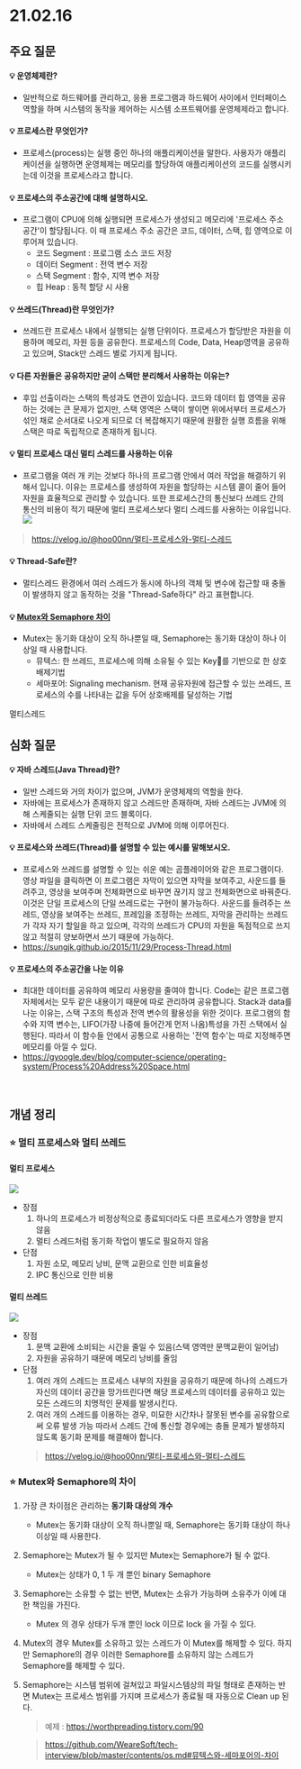# 21.02.16

## 주요 질문

#### 💡 운영체제란?
   * 일반적으로 하드웨어를 관리하고, 응용 프로그램과 하드웨어 사이에서 인터페이스 역할을 하며 시스템의 동작을 제어하는 시스템 소프트웨어를 운영체제라고 합니다.
   
#### 💡 프로세스란 무엇인가?
   *  프로세스(process)는 실행 중인 하나의 애플리케이션을 말한다. 사용자가 애플리케이션을 실행하면 운영체제는 메모리를 할당하여 애플리케이션의 코드를 실행시키는데 이것을 프로세스라고 합니다.

#### 💡 프로세스의 주소공간에 대해 설명하시오.
   * 프로그램이 CPU에 의해 실행되면 프로세스가 생성되고 메모리에 '프로세스 주소 공간'이 할당됩니다. 이 때 프로세스 주소 공간은 코드, 데이터, 스택, 힙 영역으로 이루어져 있습니다.
     * 코드 Segment : 프로그램 소스 코드 저장
     * 데이터 Segment : 전역 변수 저장
     * 스택 Segment : 함수, 지역 변수 저장
     * 힙 Heap : 동적 할당 시 사용

#### 💡 쓰레드(Thread)란 무엇인가?
   * 쓰레드란 프로세스 내에서 실행되는 실행 단위이다. 프로세스가 할당받은 자원을 이용하며 메모리, 자원 등을 공유한다. 프로세스의 Code, Data, Heap영역을 공유하고 있으며, Stack만 스레드 별로 가지게 됩니다. 

#### 💡 다른 자원들은 공유하지만 굳이 스택만 분리해서 사용하는 이유는? 
   * 후입 선출이라는 스택의 특성과도 연관이 있습니다. 코드와 데이터 힙 영역을 공유하는 것에는 큰 문제가 없지만, 스택 영역은 스택이 쌓이면 위에서부터 프로세스가 섞인 채로 순서대로 나오게 되므로 더 복잡해지기 때문에 원활한 실행 흐름을 위해 스택은 따로 독립적으로 존재하게 됩니다. 

#### 💡 멀티 프로세스 대신 멀티 스레드를 사용하는 이유
   * 프로그램을 여러 개 키는 것보다 하나의 프로그램 안에서 여러 작업을 해결하기 위해서 입니다. 이유는 프로세스를 생성하여 자원을 할당하는 시스템 콜이 줄어 들어 자원을 효율적으로 관리할 수 있습니다. 또한 프로세스간의 통신보다 쓰레드 간의 통신의 비용이 적기 때문에 멀티 프로세스보다 멀티 스레드를 사용하는 이유입니다.
    <img src = "https://media.vlpt.us/images/hoo00nn/post/ac27535e-13fc-4bcc-8fdd-6e584998f059/image.png">
   > https://velog.io/@hoo00nn/멀티-프로세스와-멀티-스레드

#### 💡 Thread-Safe란?
   * 멀티스레드 환경에서 여러 스레드가 동시에 하나의 객체 및 변수에 접근할 때 충돌이 발생하지 않고 동작하는 것을 "Thread-Safe하다" 라고 표현합니다.


#### 💡 [Mutex와 Semaphore 차이](#-mutex와-semaphore의-차이)
   * Mutex는 동기화 대상이 오직 하나뿐일 때, Semaphore는 동기화 대상이 하나 이상일 때 사용합니다. 
      * 뮤텍스: 한 쓰레드, 프로세스에 의해 소유될 수 있는 Key🔑를 기반으로 한 상호배제기법
      * 세마포어: Signaling mechanism. 현재 공유자원에 접근할 수 있는 쓰레드, 프로세스의 수를 나타내는 값을 두어 상호배제를 달성하는 기법

멀티스레드 
<br/>

## 심화 질문

#### 💡 자바 스레드(Java Thread)란?
   * 일반 스레드와 거의 차이가 없으며, JVM가 운영체제의 역할을 한다.
   * 자바에는 프로세스가 존재하지 않고 스레드만 존재하며, 자바 스레드는 JVM에 의해 스케줄되는 실행 단위 코드 블록이다.
   * 자바에서 스레드 스케줄링은 전적으로 JVM에 의해 이루어진다.

#### 💡 프로세스와 쓰레드(Thread)를 설명할 수 있는 예시를 말해보시오.
   * 프로세스와 쓰레드를 설명할 수 있는 쉬운 예는 곰플레이어와 같은 프로그램이다. 영상 파일을 클릭하면 이 프로그램은 자막이 있으면 자막을 보여주고, 사운드를 들려주고, 영상을 보여주며 전체화면으로 바꾸면 끊기지 않고 전체화면으로 바꿔준다. 이것은 단일 프로세스의 단일 쓰레드로는 구현이 불가능하다. 사운드를 들려주는 쓰레드, 영상을 보여주는 쓰레드, 프레임을 조정하는 쓰레드, 자막을 관리하는 쓰레드가 각자 자기 할일을 하고 있으며, 각각의 쓰레드가 CPU의 자원을 독점적으로 쓰지 않고 적절히 양보하면서 쓰기 때문에 가능하다.
   * https://sungjk.github.io/2015/11/29/Process-Thread.html
  
#### 💡 프로세스의 주소공간을 나눈 이유
   * 최대한 데이터를 공유하여 메모리 사용량을 줄여야 합니다. Code는 같은 프로그램 자체에서는 모두 같은 내용이기 때문에 따로 관리하여 공유합니다. Stack과 data를 나눈 이유는, 스택 구조의 특성과 전역 변수의 활용성을 위한 것이다. 프로그램의 함수와 지역 변수는, LIFO(가장 나중에 들어간게 먼저 나옴)특성을 가진 스택에서 실행된다. 따라서 이 함수들 안에서 공통으로 사용하는 '전역 함수'는 따로 지정해주면 메모리를 아낄 수 있다.
   * https://gyoogle.dev/blog/computer-science/operating-system/Process%20Address%20Space.html

<br/>

## 개념 정리

### ⭐ 멀티 프로세스와 멀티 쓰레드
   #### 멀티 프로세스
   <img src = "https://media.vlpt.us/images/hoo00nn/post/04d6ff7a-2ff7-4338-b788-bc601a8191e3/image.png"><br>
   * 장점
      1. 하나의 프로세스가 비정상적으로 종료되더라도 다른 프로세스가 영향을 받지 않음
      2. 멀티 스레드처럼 동기화 작업이 별도로 필요하지 않음
   * 단점
      1. 자원 소모, 메모리 낭비, 문맥 교환으로 인한 비효율성
      2. IPC 통신으로 인한 비용

   #### 멀티 쓰레드
   <img src = "https://media.vlpt.us/images/hoo00nn/post/ac27535e-13fc-4bcc-8fdd-6e584998f059/image.png"><br>
   * 장점
      1. 문맥 교환에 소비되는 시간을 줄일 수 있음(스택 영역만 문맥교환이 일어남)
      2. 자원을 공유하기 때문에 메모리 낭비를 줄임
   * 단점
      1. 여러 개의 스레드는 프로세스 내부의 자원을 공유하기 때문에 하나의 스레드가 자신의 데이터 공간을 망가뜨린다면 해당 프로세스의 데이터를 공유하고 있는 모든 스레드의 치명적인 문제를 발생시킨다.
      2. 여러 개의 스레드를 이용하는 경우, 미묘한 시간차나 잘못된 변수를 공유함으로써 오류 발생 가능
따라서 스레드 간에 통신할 경우에는 충돌 문제가 발생하지 않도록 동기화 문제를 해결해야 합니다.
      > https://velog.io/@hoo00nn/멀티-프로세스와-멀티-스레드
### ⭐ Mutex와 Semaphore의 차이
   
   1. 가장 큰 차이점은 관리하는 **동기화 대상의 개수**
         * Mutex는 동기화 대상이 오직 하나뿐일 때, Semaphore는 동기화 대상이 하나 이상일 때 사용한다.
   2. Semaphore는 Mutex가 될 수 있지만 Mutex는 Semaphore가 될 수 없다.
         * Mutex는 상태가 0, 1 두 개 뿐인 binary Semaphore
   3. Semaphore는 소유할 수 없는 반면, Mutex는 소유가 가능하며 소유주가 이에 대한 책임을 가진다.
         * Mutex 의 경우 상태가 두개 뿐인 lock 이므로 lock 을 가질 수 있다.

   4. Mutex의 경우 Mutex를 소유하고 있는 스레드가 이 Mutex를 해제할 수 있다. 하지만 Semaphore의 경우 이러한 Semaphore를 소유하지 않는 스레드가 Semaphore를 해제할 수 있다.

   5. Semaphore는 시스템 범위에 걸쳐있고 파일시스템상의 파일 형태로 존재하는 반면 Mutex는 프로세스 범위를 가지며 프로세스가 종료될 때 자동으로 Clean up 된다.
      > 예제 : https://worthpreading.tistory.com/90
      
      > https://github.com/WeareSoft/tech-interview/blob/master/contents/os.md#뮤텍스와-세마포어의-차이
